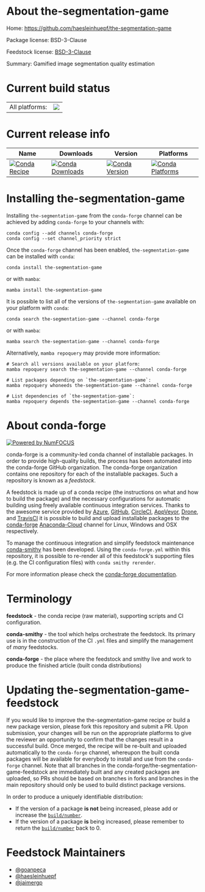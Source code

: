 About the-segmentation-game
===========================

Home: https://github.com/haesleinhuepf/the-segmentation-game

Package license: BSD-3-Clause

Feedstock license: [BSD-3-Clause](https://github.com/conda-forge/the-segmentation-game-feedstock/blob/main/LICENSE.txt)

Summary: Gamified image segmentation quality estimation

Current build status
====================


<table><tr><td>All platforms:</td>
    <td>
      <a href="https://dev.azure.com/conda-forge/feedstock-builds/_build/latest?definitionId=16453&branchName=main">
        <img src="https://dev.azure.com/conda-forge/feedstock-builds/_apis/build/status/the-segmentation-game-feedstock?branchName=main">
      </a>
    </td>
  </tr>
</table>

Current release info
====================

| Name | Downloads | Version | Platforms |
| --- | --- | --- | --- |
| [![Conda Recipe](https://img.shields.io/badge/recipe-the--segmentation--game-green.svg)](https://anaconda.org/conda-forge/the-segmentation-game) | [![Conda Downloads](https://img.shields.io/conda/dn/conda-forge/the-segmentation-game.svg)](https://anaconda.org/conda-forge/the-segmentation-game) | [![Conda Version](https://img.shields.io/conda/vn/conda-forge/the-segmentation-game.svg)](https://anaconda.org/conda-forge/the-segmentation-game) | [![Conda Platforms](https://img.shields.io/conda/pn/conda-forge/the-segmentation-game.svg)](https://anaconda.org/conda-forge/the-segmentation-game) |

Installing the-segmentation-game
================================

Installing `the-segmentation-game` from the `conda-forge` channel can be achieved by adding `conda-forge` to your channels with:

```
conda config --add channels conda-forge
conda config --set channel_priority strict
```

Once the `conda-forge` channel has been enabled, `the-segmentation-game` can be installed with `conda`:

```
conda install the-segmentation-game
```

or with `mamba`:

```
mamba install the-segmentation-game
```

It is possible to list all of the versions of `the-segmentation-game` available on your platform with `conda`:

```
conda search the-segmentation-game --channel conda-forge
```

or with `mamba`:

```
mamba search the-segmentation-game --channel conda-forge
```

Alternatively, `mamba repoquery` may provide more information:

```
# Search all versions available on your platform:
mamba repoquery search the-segmentation-game --channel conda-forge

# List packages depending on `the-segmentation-game`:
mamba repoquery whoneeds the-segmentation-game --channel conda-forge

# List dependencies of `the-segmentation-game`:
mamba repoquery depends the-segmentation-game --channel conda-forge
```


About conda-forge
=================

[![Powered by
NumFOCUS](https://img.shields.io/badge/powered%20by-NumFOCUS-orange.svg?style=flat&colorA=E1523D&colorB=007D8A)](https://numfocus.org)

conda-forge is a community-led conda channel of installable packages.
In order to provide high-quality builds, the process has been automated into the
conda-forge GitHub organization. The conda-forge organization contains one repository
for each of the installable packages. Such a repository is known as a *feedstock*.

A feedstock is made up of a conda recipe (the instructions on what and how to build
the package) and the necessary configurations for automatic building using freely
available continuous integration services. Thanks to the awesome service provided by
[Azure](https://azure.microsoft.com/en-us/services/devops/), [GitHub](https://github.com/),
[CircleCI](https://circleci.com/), [AppVeyor](https://www.appveyor.com/),
[Drone](https://cloud.drone.io/welcome), and [TravisCI](https://travis-ci.com/)
it is possible to build and upload installable packages to the
[conda-forge](https://anaconda.org/conda-forge) [Anaconda-Cloud](https://anaconda.org/)
channel for Linux, Windows and OSX respectively.

To manage the continuous integration and simplify feedstock maintenance
[conda-smithy](https://github.com/conda-forge/conda-smithy) has been developed.
Using the ``conda-forge.yml`` within this repository, it is possible to re-render all of
this feedstock's supporting files (e.g. the CI configuration files) with ``conda smithy rerender``.

For more information please check the [conda-forge documentation](https://conda-forge.org/docs/).

Terminology
===========

**feedstock** - the conda recipe (raw material), supporting scripts and CI configuration.

**conda-smithy** - the tool which helps orchestrate the feedstock.
                   Its primary use is in the construction of the CI ``.yml`` files
                   and simplify the management of *many* feedstocks.

**conda-forge** - the place where the feedstock and smithy live and work to
                  produce the finished article (built conda distributions)


Updating the-segmentation-game-feedstock
========================================

If you would like to improve the the-segmentation-game recipe or build a new
package version, please fork this repository and submit a PR. Upon submission,
your changes will be run on the appropriate platforms to give the reviewer an
opportunity to confirm that the changes result in a successful build. Once
merged, the recipe will be re-built and uploaded automatically to the
`conda-forge` channel, whereupon the built conda packages will be available for
everybody to install and use from the `conda-forge` channel.
Note that all branches in the conda-forge/the-segmentation-game-feedstock are
immediately built and any created packages are uploaded, so PRs should be based
on branches in forks and branches in the main repository should only be used to
build distinct package versions.

In order to produce a uniquely identifiable distribution:
 * If the version of a package **is not** being increased, please add or increase
   the [``build/number``](https://docs.conda.io/projects/conda-build/en/latest/resources/define-metadata.html#build-number-and-string).
 * If the version of a package **is** being increased, please remember to return
   the [``build/number``](https://docs.conda.io/projects/conda-build/en/latest/resources/define-metadata.html#build-number-and-string)
   back to 0.

Feedstock Maintainers
=====================

* [@goanpeca](https://github.com/goanpeca/)
* [@haesleinhuepf](https://github.com/haesleinhuepf/)
* [@jaimergp](https://github.com/jaimergp/)


